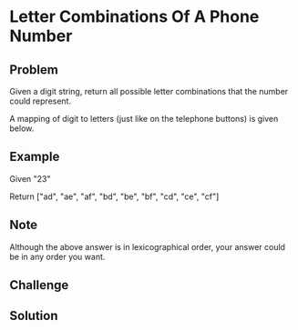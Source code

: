 Letter Combinations Of A Phone Number
===

Problem
-------

Given a digit string, return all possible letter combinations that the number could represent.

A mapping of digit to letters (just like on the telephone buttons) is given below.


Example
-------

Given "23"

Return ["ad", "ae", "af", "bd", "be", "bf", "cd", "ce", "cf"]



Note
---------

Although the above answer is in lexicographical order, your answer could be in any order you want.

Challenge
---------

Solution
--------

